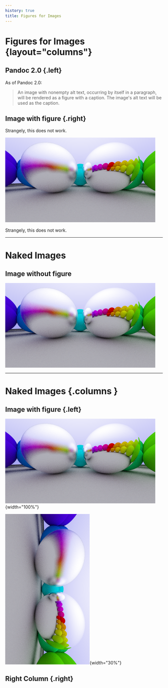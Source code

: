 ```yaml
---
history: true
title: Figures for Images
---
```


# Figures for Images {layout="columns"}

## Pandoc 2.0 {.left}

As of Pandoc 2.0:

> An image with nonempty alt text, occurring by itself in a paragraph,
> will be rendered as a figure with a caption. The image's alt text will
> be used as the caption.

## Image with figure {.right}

Strangely, this does not work.

![This is the alt text of the image](include/06-metal.png)

Strangely, this does not work.

------------------------------------------------------------------------

# Naked Images

## Image without figure

![](include/06-metal.png)

------------------------------------------------------------------------

# Naked Images {.columns }

## Image with figure {.left}

![Alt text as figure](include/06-metal.png){width="100%"}

![Alt text as figure](include/06-metal-v.png){width="30%"}

## Right Column {.right}
